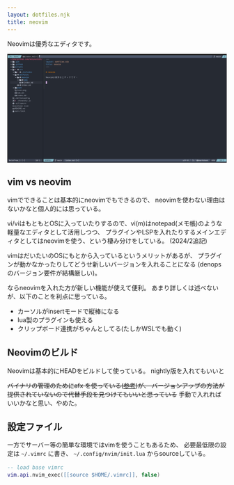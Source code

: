 ```yaml
---
layout: dotfiles.njk
title: neovim
---
```


Neovimは優秀なエディタです。

![nvim-image](img/nvim-image.png)

## vim vs neovim

vimでできることは基本的にneovimでもできるので、
neovimを使わない理由はないかなと個人的には思っている。

vi/viはもともとOSに入っていたりするので、vi(m)はnotepad(メモ帳)のような軽量なエディタとして活用しつつ、
プラグインやLSPを入れたりするメインエディタとしてはneovimを使う、という棲み分けをしている。 (2024/2追記)

vimはだいたいのOSにもとから入っているというメリットがあるが、
プラグインが動かなかったりしてどうせ新しいバージョンを入れることになる
(denopsのバージョン要件が結構厳しい)。

ならneovimを入れた方が新しい機能が使えて便利。
あまり詳しくは述べないが、以下のことを利点に思っている。

- カーソルがinsertモードで縦棒になる
- lua製のプラグインも使える
- クリップボード連携がちゃんとしてる(たしかWSLでも動く)

## Neovimのビルド

Neovimは基本的にHEADをビルドして使っている。
nightly版を入れてもいいと

~~バイナリの管理のためにafx を使っている([参考](/post/2023/05/afx/))が、
バージョンアップの方法が提供されていないので代替手段を見つけてもいいと思っている~~
手動で入れればいいかなと思い、やめた。

## 設定ファイル

一方でサーバー等の簡単な環境ではvimを使うこともあるため、
必要最低限の設定は `~/.vimrc` に書き、
`~/.config/nvim/init.lua` からsourceしている。

```lua
-- load base vimrc
vim.api.nvim_exec([[source $HOME/.vimrc]], false)
```

